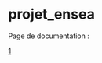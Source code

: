 projet_ensea
============

Page de documentation :

[1]

[1]:http://benoitfragit.github.io/projet_ensea/ "Documentation"

